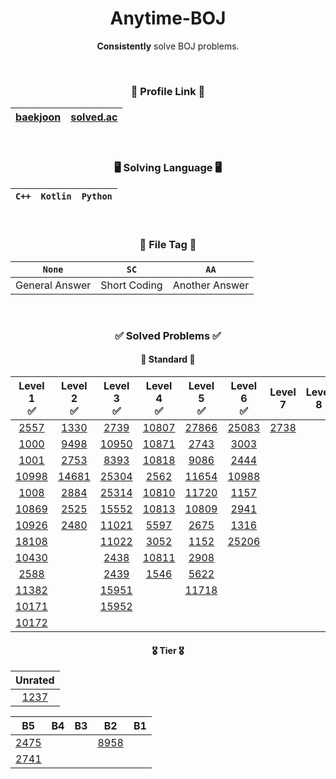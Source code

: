 <div align="center">

# **Anytime-BOJ**
**Consistently** solve BOJ problems.

<br>


### 🔗 Profile Link 🔗
|[baekjoon](https://www.acmicpc.net/user/static_backgwa)|[solved.ac](https://solved.ac/profile/static_backgwa)|
|:-:|:-:|

<br>

### 🖥️ Solving Language 🖥️
|`C++`|`Kotlin`|`Python`|
|:-:|:-:|:-:|

<br>

### 📁 File Tag 📁

|`None`|`SC`|`AA`|
|:-:|:-:|:-:|
|General Answer|Short Coding|Another Answer|

<br>

### ✅ Solved Problems ✅

#### 📜 **Standard** 📜

|Level 1<br>✅|Level 2<br>✅|Level 3<br>✅|Level 4<br>✅|Level 5<br>✅|Level 6<br>✅|Level 7<br>|Level 8<br>|Level 9<br>|Level 10<br>|
|:-:|:-:|:-:|:-:|:-:|:-:|:-:|:-:|:-:|:-:|
|[2557](https://www.acmicpc.net/problem/2557)|[1330](https://www.acmicpc.net/problem/1330)|[2739](https://www.acmicpc.net/problem/2739)|[10807](https://www.acmicpc.net/problem/10807)|[27866](https://www.acmicpc.net/problem/27866)|[25083](https://www.acmicpc.net/problem/25083)|[2738](https://www.acmicpc.net/problem/2738)|
|[1000](https://www.acmicpc.net/problem/1000)|[9498](https://www.acmicpc.net/problem/9498)|[10950](https://www.acmicpc.net/problem/10950)|[10871](https://www.acmicpc.net/problem/10871)|[2743](https://www.acmicpc.net/problem/2743)|[3003](https://www.acmicpc.net/problem/3003)|
|[1001](https://www.acmicpc.net/problem/1001)|[2753](https://www.acmicpc.net/problem/2753)|[8393](https://www.acmicpc.net/problem/8393)|[10818](https://www.acmicpc.net/problem/10818)|[9086](https://www.acmicpc.net/problem/9086)|[2444](https://www.acmicpc.net/problem/2444)|
|[10998](https://www.acmicpc.net/problem/10998)|[14681](https://www.acmicpc.net/problem/14681)|[25304](https://www.acmicpc.net/problem/25304)|[2562](https://www.acmicpc.net/problem/2562)|[11654](https://www.acmicpc.net/problem/11654)|[10988](https://www.acmicpc.net/problem/10988)|
|[1008](https://www.acmicpc.net/problem/1008)|[2884](https://www.acmicpc.net/problem/2884)|[25314](https://www.acmicpc.net/problem/25314)|[10810](https://www.acmicpc.net/problem/10810)|[11720](https://www.acmicpc.net/problem/11720)|[1157](https://www.acmicpc.net/problem/1157)|
|[10869](https://www.acmicpc.net/problem/10869)|[2525](https://www.acmicpc.net/problem/2525)|[15552](https://www.acmicpc.net/problem/15552)|[10813](https://www.acmicpc.net/problem/10813)|[10809](https://www.acmicpc.net/problem/10809)|[2941](https://www.acmicpc.net/problem/2941)|
|[10926](https://www.acmicpc.net/problem/10926)|[2480](https://www.acmicpc.net/problem/2480)|[11021](https://www.acmicpc.net/problem/11021)|[5597](https://www.acmicpc.net/problem/5597)|[2675](https://www.acmicpc.net/problem/2675)|[1316](https://www.acmicpc.net/problem/1316)|
|[18108](https://www.acmicpc.net/problem/18108)||[11022](https://www.acmicpc.net/problem/11022)|[3052](https://www.acmicpc.net/problem/3052)|[1152](https://www.acmicpc.net/problem/1152)|[25206](https://www.acmicpc.net/problem/25206)|
|[10430](https://www.acmicpc.net/problem/10430)||[2438](https://www.acmicpc.net/problem/2438)|[10811](https://www.acmicpc.net/problem/10811)|[2908](https://www.acmicpc.net/problem/2908)|
|[2588](https://www.acmicpc.net/problem/2588)||[2439](https://www.acmicpc.net/problem/2439)|[1546](https://www.acmicpc.net/problem/1546)|[5622](https://www.acmicpc.net/problem/5622)|
|[11382](https://www.acmicpc.net/problem/11382)||[15951](https://www.acmicpc.net/problem/15951)||[11718](https://www.acmicpc.net/problem/11718)|
|[10171](https://www.acmicpc.net/problem/10171)||[15952](https://www.acmicpc.net/problem/15952)||
|[10172](https://www.acmicpc.net/problem/10172)||||


#### 🎖️ **Tier** 🎖️

|Unrated|
|:-:|
|[1237](https://www.acmicpc.net/problem/1237)|

|B5|B4|B3|B2|B1|
|:-:|:-:|:-:|:-:|:-:|
|[2475](https://www.acmicpc.net/problem/2475)|||[8958](https://www.acmicpc.net/problem/8958)||
|[2741](https://www.acmicpc.net/problem/2741)|||||

</div>

